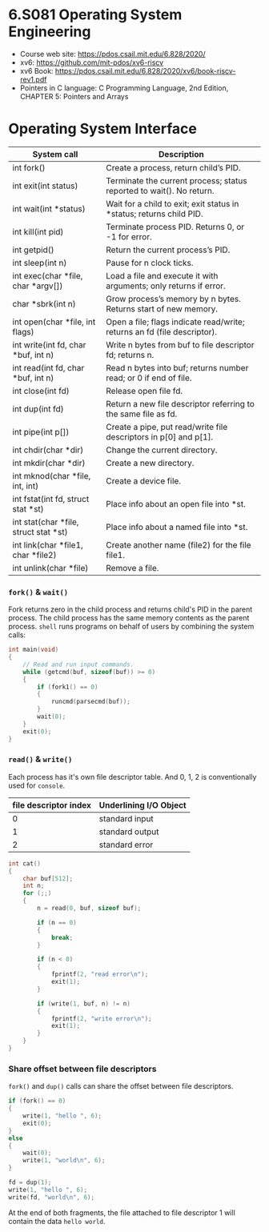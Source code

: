 # 6.S081 Operating System Engineering

- Course web site: https://pdos.csail.mit.edu/6.828/2020/
- xv6: https://github.com/mit-pdos/xv6-riscv
- xv6 Book: https://pdos.csail.mit.edu/6.828/2020/xv6/book-riscv-rev1.pdf
- Pointers in C language: C Programming Language, 2nd Edition, CHAPTER 5: Pointers and Arrays

# Operating System Interface

| System call                           | Description                                                              |
| ------------------------------------- | ------------------------------------------------------------------------ |
| int fork()                            | Create a process, return child’s PID.                                    |
| int exit(int status)                  | Terminate the current process; status reported to wait(). No return.     |
| int wait(int \*status)                | Wait for a child to exit; exit status in \*status; returns child PID.    |
| int kill(int pid)                     | Terminate process PID. Returns 0, or -1 for error.                       |
| int getpid()                          | Return the current process’s PID.                                        |
| int sleep(int n)                      | Pause for n clock ticks.                                                 |
| int exec(char *file, char *argv[])    | Load a file and execute it with arguments; only returns if error.        |
| char \*sbrk(int n)                    | Grow process’s memory by n bytes. Returns start of new memory.           |
| int open(char \*file, int flags)      | Open a file; flags indicate read/write; returns an fd (file descriptor). |
| int write(int fd, char \*buf, int n)  | Write n bytes from buf to file descriptor fd; returns n.                 |
| int read(int fd, char \*buf, int n)   | Read n bytes into buf; returns number read; or 0 if end of file.         |
| int close(int fd)                     | Release open file fd.                                                    |
| int dup(int fd)                       | Return a new file descriptor referring to the same file as fd.           |
| int pipe(int p[])                     | Create a pipe, put read/write file descriptors in p[0] and p[1].         |
| int chdir(char \*dir)                 | Change the current directory.                                            |
| int mkdir(char \*dir)                 | Create a new directory.                                                  |
| int mknod(char \*file, int, int)      | Create a device file.                                                    |
| int fstat(int fd, struct stat \*st)   | Place info about an open file into \*st.                                 |
| int stat(char *file, struct stat *st) | Place info about a named file into \*st.                                 |
| int link(char *file1, char *file2)    | Create another name (file2) for the file file1.                          |
| int unlink(char \*file)               | Remove a file.                                                           |

### `fork()` & `wait()`

Fork returns zero in the child process and returns child's PID in the parent process. The child process has the same memory contents as the parent process. `shell` runs programs on behalf of users by combining the system calls:

```c
int main(void)
{
    // Read and run input commands.
    while (getcmd(buf, sizeof(buf)) >= 0)
    {
        if (fork1() == 0)
        {
            runcmd(parsecmd(buf));
        }
        wait(0);
    }
    exit(0);
}
```

### `read()` & `write()`

Each process has it's own file descriptor table. And 0, 1, 2 is conventionally used for `console`.

| file descriptor index | Underlining I/O Object |
| --------------------- | ---------------------- |
| 0                     | standard input         |
| 1                     | standard output        |
| 2                     | standard error         |

```c
int cat()
{
    char buf[512];
    int n;
    for (;;)
    {
        n = read(0, buf, sizeof buf);

        if (n == 0)
        {
            break;
        }

        if (n < 0)
        {
            fprintf(2, "read error\n");
            exit(1);
        }

        if (write(1, buf, n) != n)
        {
            fprintf(2, "write error\n");
            exit(1);
        }
    }
}
```

### Share offset between file descriptors

`fork()` and `dup()` calls can share the offset between file descriptors.

```c
if (fork() == 0)
{
    write(1, "hello ", 6);
    exit(0);
}
else
{
    wait(0);
    write(1, "world\n", 6);
}
```

```c
fd = dup(1);
write(1, "hello ", 6);
write(fd, "world\n", 6);
```

At the end of both fragments, the file attached to file descriptor 1 will contain the data `hello world`.
